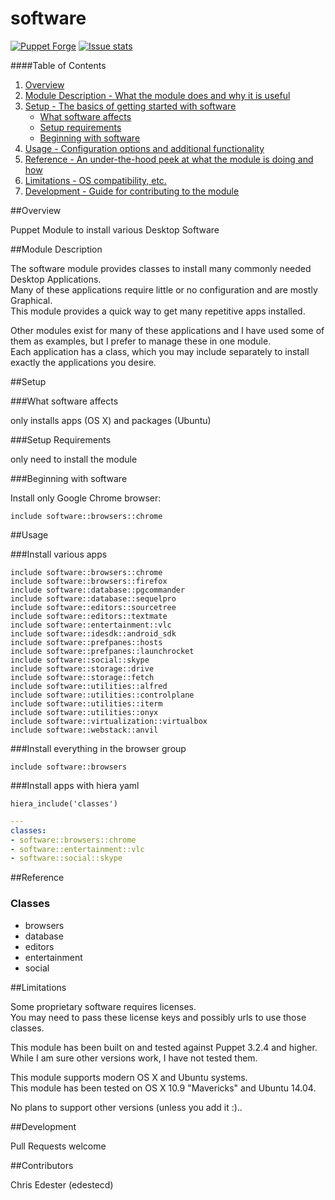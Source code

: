 software
=============

[![Puppet Forge](http://img.shields.io/puppetforge/v/edestecd/software.svg)](https://forge.puppetlabs.com/edestecd/software)
[![Issue stats](http://issuestats.com/github/edestecd/puppet-software/badge/pr?style=flat)](http://issuestats.com/github/edestecd/puppet-software)

####Table of Contents

1. [Overview](#overview)
2. [Module Description - What the module does and why it is useful](#module-description)
3. [Setup - The basics of getting started with software](#setup)
    * [What software affects](#what-software-affects)
    * [Setup requirements](#setup-requirements)
    * [Beginning with software](#beginning-with-software)
4. [Usage - Configuration options and additional functionality](#usage)
5. [Reference - An under-the-hood peek at what the module is doing and how](#reference)
5. [Limitations - OS compatibility, etc.](#limitations)
6. [Development - Guide for contributing to the module](#development)

##Overview

Puppet Module to install various Desktop Software

##Module Description

The software module provides classes to install many commonly needed Desktop Applications.  
Many of these applications require little or no configuration and are mostly Graphical.  
This module provides a quick way to get many repetitive apps installed.

Other modules exist for many of these applications and I have used some of them
as examples, but I prefer to manage these in one module.  
Each application has a class, which you may include separately to install
exactly the applications you desire.

##Setup

###What software affects

only installs apps (OS X) and packages (Ubuntu)

###Setup Requirements

only need to install the module

###Beginning with software

Install only Google Chrome browser:

```puppet
include software::browsers::chrome
```

##Usage

###Install various apps

```puppet
include software::browsers::chrome
include software::browsers::firefox
include software::database::pgcommander
include software::database::sequelpro
include software::editors::sourcetree
include software::editors::textmate
include software::entertainment::vlc
include software::idesdk::android_sdk
include software::prefpanes::hosts
include software::prefpanes::launchrocket
include software::social::skype
include software::storage::drive
include software::storage::fetch
include software::utilities::alfred
include software::utilities::controlplane
include software::utilities::iterm
include software::utilities::onyx
include software::virtualization::virtualbox
include software::webstack::anvil
```

###Install everything in the browser group

```puppet
include software::browsers
```

###Install apps with hiera yaml

```puppet
hiera_include('classes')
```
```yaml
---
classes:
- software::browsers::chrome
- software::entertainment::vlc
- software::social::skype
```

##Reference

### Classes

* browsers
* database
* editors
* entertainment
* social

##Limitations

Some proprietary software requires licenses.  
You may need to pass these license keys and possibly urls to use those classes.

This module has been built on and tested against Puppet 3.2.4 and higher.  
While I am sure other versions work, I have not tested them.

This module supports modern OS X and Ubuntu systems.  
This module has been tested on OS X 10.9 "Mavericks" and Ubuntu 14.04.

No plans to support other versions (unless you add it :)..

##Development

Pull Requests welcome

##Contributors

Chris Edester (edestecd)
